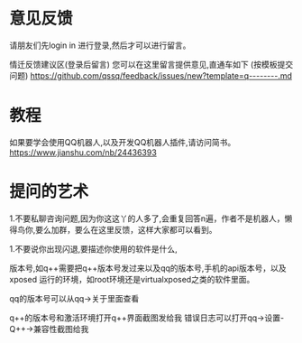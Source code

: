 # 意见反馈
请朋友们先login in 进行登录,然后才可以进行留言。

情迁反馈建议区(登录后留言)
您可以在这里留言提供意见,直通车如下 (按模板提交问题)
https://github.com/qssq/feedback/issues/new?template=q--------.md
# 教程
如果要学会使用QQ机器人,以及开发QQ机器人插件,请访问简书。
https://www.jianshu.com/nb/24436393

# 提问的艺术
1.不要私聊咨询问题,因为你这这丫的人多了,会重复回答n遍，作者不是机器人，懒得鸟你,要么加群，要么在这里反馈，这样大家都可以看到。

1.不要说你出现闪退,要描述你使用的软件是什么,

版本号,如q++需要把q++版本号发过来以及qq的版本号,手机的api版本号，以及xposed 运行的环境，如root环境还是virtualxposed之类的软件里面。

qq的版本号可以从qq->关于里面查看


q++的版本号和激活环境打开q++界面截图发给我
错误日志可以打开qq->设置-Q++->兼容性截图给我
